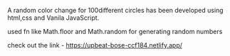 A random color change for 100different circles
has been developed using html,css and Vanila JavaScript.

used fn like Math.floor and Math.random for generating random numbers

check out the link - https://upbeat-bose-ccf184.netlify.app/